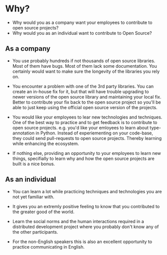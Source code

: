 # Why?

* Why would you as a company want your employees to contribute to open source projects?
* Why would you as an individual want to contribute to Open Source?


## As a company

* You use probably hundreds if not thousands of open source libraries. Most of them have bugs. Most of them lack some documentation. You certainly would want to make sure the longevity of the libraries you rely on.

* You encounter a problem with one of the 3rd party libraries. You can create an in-house fix for it, but that will have trouble upgrading to newer versions of the open source library and maintaining your local fix. Better to contribute your fix back to the open source project so you'll be able to just keep using the official open source version of the projects.

* You would like your employees to lear new technologies and techniques. One of the best way to practice and to get feedback is to contribute to open source projects. e.g. you'd like your emloyees to learn about type-annotation in Python. Instead of experiementing on your code-base, they could send pull-requests to open source projects. Thereby learning while enhancing the ecosystem.

* If nothing else, providing an opportunity to your employees to learn new things, specifially to learn why and how the open source projects are built is a nice bonus.

## As an individual

* You can learn a lot while practicing techniques and technologies you are not yet familiar with.

* It gives you an extremly positive feeling to know that you contributed to the greater good of the world.

* Learn the social norms and the human interactions required in a distributed development project where you probably don't know any of the other participants.

* For the non-English speakers this is also an excellent opportunity to practice communicating in English.

